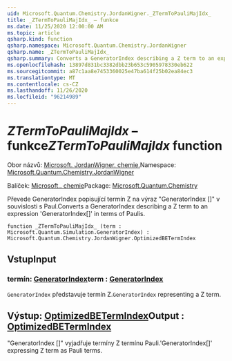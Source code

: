 ```yaml
---
uid: Microsoft.Quantum.Chemistry.JordanWigner._ZTermToPauliMajIdx_
title: _ZTermToPauliMajIdx_ – funkce
ms.date: 11/25/2020 12:00:00 AM
ms.topic: article
qsharp.kind: function
qsharp.namespace: Microsoft.Quantum.Chemistry.JordanWigner
qsharp.name: _ZTermToPauliMajIdx_
qsharp.summary: Converts a GeneratorIndex describing a Z term to an expression 'GeneratorIndex[]' in terms of Paulis.
ms.openlocfilehash: 13897d831bc3382dbb23b653c5905978330eb622
ms.sourcegitcommit: a87c1aa8e7453360025e47ba614f25b02ea84ec3
ms.translationtype: MT
ms.contentlocale: cs-CZ
ms.lasthandoff: 11/26/2020
ms.locfileid: "96214989"
---
```

# <a name="_ztermtopaulimajidx_-function"></a><span data-ttu-id="48216-102">_ZTermToPauliMajIdx_ – funkce</span><span class="sxs-lookup"><span data-stu-id="48216-102">_ZTermToPauliMajIdx_ function</span></span>

<span data-ttu-id="48216-103">Obor názvů: [Microsoft. JordanWigner. chemie.](xref:Microsoft.Quantum.Chemistry.JordanWigner)</span><span class="sxs-lookup"><span data-stu-id="48216-103">Namespace: [Microsoft.Quantum.Chemistry.JordanWigner](xref:Microsoft.Quantum.Chemistry.JordanWigner)</span></span>

<span data-ttu-id="48216-104">Balíček: [Microsoft.. chemie](https://nuget.org/packages/Microsoft.Quantum.Chemistry)</span><span class="sxs-lookup"><span data-stu-id="48216-104">Package: [Microsoft.Quantum.Chemistry](https://nuget.org/packages/Microsoft.Quantum.Chemistry)</span></span>


<span data-ttu-id="48216-105">Převede GeneratorIndex popisující termín Z na výraz "GeneratorIndex []" v souvislosti s Paul.</span><span class="sxs-lookup"><span data-stu-id="48216-105">Converts a GeneratorIndex describing a Z term to an expression 'GeneratorIndex[]' in terms of Paulis.</span></span>

```qsharp
function _ZTermToPauliMajIdx_ (term : Microsoft.Quantum.Simulation.GeneratorIndex) : Microsoft.Quantum.Chemistry.JordanWigner.OptimizedBETermIndex
```


## <a name="input"></a><span data-ttu-id="48216-106">Vstup</span><span class="sxs-lookup"><span data-stu-id="48216-106">Input</span></span>

### <a name="term--generatorindex"></a><span data-ttu-id="48216-107">termín: [GeneratorIndex](xref:Microsoft.Quantum.Simulation.GeneratorIndex)</span><span class="sxs-lookup"><span data-stu-id="48216-107">term : [GeneratorIndex](xref:Microsoft.Quantum.Simulation.GeneratorIndex)</span></span>

<span data-ttu-id="48216-108">`GeneratorIndex` představuje termín Z.</span><span class="sxs-lookup"><span data-stu-id="48216-108">`GeneratorIndex` representing a Z term.</span></span>



## <a name="output--optimizedbetermindex"></a><span data-ttu-id="48216-109">Výstup: [OptimizedBETermIndex](xref:Microsoft.Quantum.Chemistry.JordanWigner.OptimizedBETermIndex)</span><span class="sxs-lookup"><span data-stu-id="48216-109">Output : [OptimizedBETermIndex](xref:Microsoft.Quantum.Chemistry.JordanWigner.OptimizedBETermIndex)</span></span>

<span data-ttu-id="48216-110">"GeneratorIndex []" vyjadřuje termíny Z termínu Pauli.</span><span class="sxs-lookup"><span data-stu-id="48216-110">'GeneratorIndex[]' expressing Z term as Pauli terms.</span></span>